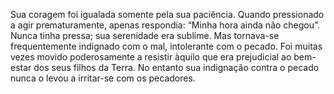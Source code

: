﻿Sua coragem foi igualada somente pela sua paciência. Quando pressionado a agir prematuramente, apenas respondia: “Minha hora ainda não chegou”. Nunca tinha pressa; sua serenidade era sublime. Mas tornava-se frequentemente indignado com o mal, intolerante com o pecado. Foi muitas vezes movido poderosamente a resistir àquilo que era prejudicial ao bem-estar dos seus filhos da Terra. No entanto sua indignação contra o pecado nunca o levou a irritar-se com os pecadores.